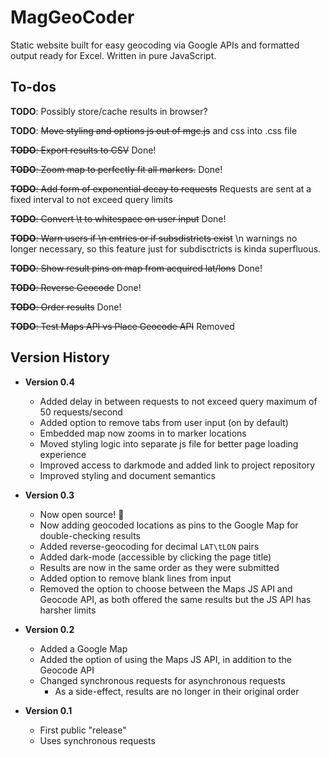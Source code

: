 # MagGeoCoder

Static website built for easy geocoding via Google APIs and formatted output ready for Excel. Written in pure JavaScript.

## To-dos

**TODO**: Possibly store/cache results in browser?

**TODO**: ~~Move styling and options js out of mgc.js~~ and css into .css file

~~**TODO**: Export results to CSV~~ Done!

~~**TODO**: Zoom map to perfectly fit all markers.~~ Done!

~~**TODO**: Add form of exponential decay to requests~~ Requests are sent at a fixed interval to not exceed query limits

~~**TODO**: Convert \t to whitespace on user input~~ Done!

~~**TODO**: Warn users if \n entries or if subsdistricts exist~~ \n warnings no longer necessary, so this feature just for subdisctricts is kinda superfluous.

~~**TODO**: Show result pins on map from acquired lat/lons~~ Done!

~~**TODO**: Reverse Geocode~~ Done!

~~**TODO**: Order results~~ Done!

~~**TODO**: Test Maps API vs Place Geocode API~~ Removed

## Version History

* **Version 0.4**
    * Added delay in between requests to not exceed query maximum of 50 requests/second
    * Added option to remove tabs from user input (on by default)
    * Embedded map now zooms in to marker locations
    * Moved styling logic into separate js file for better page loading experience
    * Improved access to darkmode and added link to project repository 
    * Improved styling and document semantics
    
* **Version 0.3**
    * Now open source! :tada:
    * Now adding geocoded locations as pins to the Google Map for double-checking results
    * Added reverse-geocoding for decimal `LAT\tLON` pairs
    * Added dark-mode (accessible by clicking the page title)
    * Results are now in the same order as they were submitted
    * Added option to remove blank lines from input
    * Removed the option to choose between the Maps JS API and Geocode API, as both offered the same results but the JS API has harsher limits
    
* **Version 0.2**
    * Added a Google Map
    * Added the option of using the Maps JS API, in addition to the Geocode API
    * Changed synchronous requests for asynchronous requests
        * As a side-effect, results are no longer in their original order
    
* **Version 0.1**
    * First public "release"
    * Uses synchronous requests
